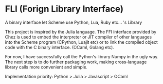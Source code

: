 # FLI (Forign Library Interface)

A binary interface let Scheme use Python, Lua, Ruby etc... 's Library

This project is inspired by the Julia language. The FFI interface provided by Chez is used to embed the interpreter or JIT compiler of other languages into the Scheme program (CPython, Luajit etc) or to link the compiled object code with the C binary interface. (OCaml, Golang etc).

For now, I have successfully call the Python's library Numpy in the ugly way. The next step is to do further packaging work, making cross-language library calls more convenient and simple.

Implementation priority: Python > Julia > Javascript > OCaml